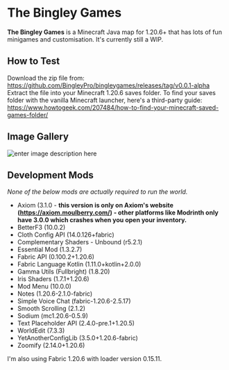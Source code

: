 
# The Bingley Games
**The Bingley Games** is a Minecraft Java map for 1.20.6+ that has lots of fun minigames and customisation. It's currently still a WIP.

## How to Test
Download the zip file from: https://github.com/BingleyPro/bingleygames/releases/tag/v0.0.1-alpha
Extract the file into your Minecraft 1.20.6 saves folder. To find your saves folder with the vanilla Minecraft launcher, here's a third-party guide: https://www.howtogeek.com/207484/how-to-find-your-minecraft-saved-games-folder/

## Image Gallery
![enter image description here](https://github.com/BingleyPro/bingleygames/blob/main/gallery/image(1).png?raw=true)

## Development Mods
_None of the below mods are actually required to run the world._
- Axiom (3.1.0 - **this version is only on Axiom's website (https://axiom.moulberry.com/) - other platforms like Modrinth only have 3.0.0 which crashes when you open your inventory.**
- BetterF3 (10.0.2)
- Cloth Config API (14.0.126+fabric)
- Complementary Shaders - Unbound (r5.2.1)
- Essential Mod (1.3.2.7)
- Fabric API (0.100.2+1.20.6)
- Fabric Language Kotlin (1.11.0+kotlin+2.0.0)
- Gamma Utils (Fullbright) (1.8.20)
- Iris Shaders (1.7.1+1.20.6)
- Mod Menu (10.0.0)
- Notes (1.20.6-2.1.0-fabric)
- Simple Voice Chat (fabric-1.20.6-2.5.17)
- Smooth Scrolling (2.1.2)
- Sodium (mc1.20.6-0.5.9)
- Text Placeholder API (2.4.0-pre.1+1.20.5)
- WorldEdit (7.3.3)
- YetAnotherConfigLib (3.5.0+1.20.6-fabric)
- Zoomify (2.14.0+1.20.6)

I'm also using Fabric 1.20.6 with loader version 0.15.11.

